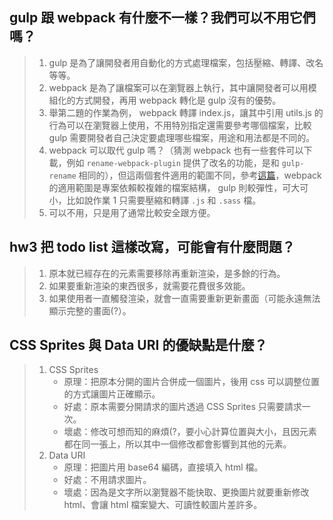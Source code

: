 ## gulp 跟 webpack 有什麼不一樣？我們可以不用它們嗎？
> 1. gulp 是為了讓開發者用自動化的方式處理檔案，包括壓縮、轉譯、改名等等。  
> 2. webpack 是為了讓檔案可以在瀏覽器上執行，其中讓開發者可以用模組化的方式開發，再用 webpack 轉化是 gulp 沒有的優勢。  
> 3. 舉第二題的作業為例， webpack 轉譯 index.js，讓其中引用 utils.js 的行為可以在瀏覽器上使用，不用特別指定還需要參考哪個檔案，比較 gulp 需要開發者自己決定要處理哪些檔案，用途和用法都是不同的。  
> 4. webpack 可以取代 gulp 嗎？（猜測 webpack 也有一些套件可以下載，例如 `rename-webpack-plugin` 提供了改名的功能，是和 `gulp-rename` 相同的），但這兩個套件適用的範圍不同，參考[這篇](https://hk.saowen.com/a/f4901f997ad5a0ea56f2828f29bc826aaa27e75158d769e63e15fb1780701bef)，webpack 的適用範圍是專案依賴較複雜的檔案結構， gulp 則較彈性，可大可小，比如說作業 1 只需要壓縮和轉譯 `.js` 和 `.sass` 檔。  
> 5. 可以不用，只是用了通常比較安全跟方便。  

## hw3 把 todo list 這樣改寫，可能會有什麼問題？
> 1. 原本就已經存在的元素需要移除再重新渲染，是多餘的行為。
> 2. 如果要重新渲染的東西很多，就需要花費很多效能。
> 3. 如果使用者一直觸發渲染，就會一直需要重新更新畫面（可能永遠無法顯示完整的畫面(?）。

## CSS Sprites 與 Data URI 的優缺點是什麼？
> 1. CSS Sprites
>    - 原理：把原本分開的圖片合併成一個圖片，後用 css 可以調整位置的方式讓圖片正確顯示。
>    - 好處：原本需要分開請求的圖片透過 CSS Sprites 只需要請求一次。
>    - 壞處：修改可想而知的麻煩(?，要小心計算位置與大小，且因元素都在同一張上，所以其中一個修改都會影響到其他的元素。
> 2. Data URI
>    - 原理：把圖片用 base64 編碼，直接填入 html 檔。
>    - 好處：不用請求圖片。
>    - 壞處：因為是文字所以瀏覽器不能快取、更換圖片就要重新修改 html、會讓 html 檔案變大、可讀性較圖片差許多。